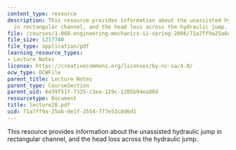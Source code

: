 ```yaml
---
content_type: resource
description: This resource provides information about the unassisted hydraulic jump
  in rectangular channel, and the head loss across the hydraulic jump.
file: /courses/1-060-engineering-mechanics-ii-spring-2006/71a7ff9a25a6de1f3554777e51c8d6d1_lecture28.pdf
file_size: 1217740
file_type: application/pdf
learning_resource_types:
- Lecture Notes
license: https://creativecommons.org/licenses/by-nc-sa/4.0/
ocw_type: OCWFile
parent_title: Lecture Notes
parent_type: CourseSection
parent_uid: 6439f51f-7325-c3ea-129c-1205b94ea80d
resourcetype: Document
title: lecture28.pdf
uid: 71a7ff9a-25a6-de1f-3554-777e51c8d6d1
---
```

This resource provides information about the unassisted hydraulic jump in rectangular channel, and the head loss across the hydraulic jump.